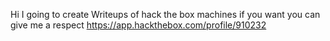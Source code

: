 Hi I going to create Writeups of hack the box machines
if you want you can give me a respect
https://app.hackthebox.com/profile/910232
